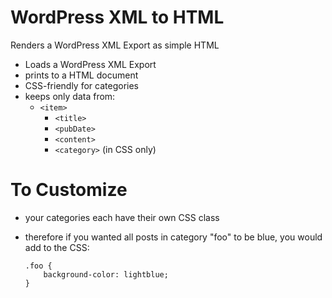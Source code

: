 WordPress XML to HTML
=====================

Renders a WordPress XML Export as simple HTML

- Loads a WordPress XML Export  
- prints to a HTML document
- CSS-friendly for categories
- keeps only data from:
    - `<item>`
        - `<title>`
        - `<pubDate>`
        - `<content>`
        - `<category>` (in CSS only)

To Customize
============

- your categories each have their own CSS class
- therefore if you wanted all posts in category "foo" to be blue, you would add to the CSS:

      .foo {
          background-color: lightblue;
      }

